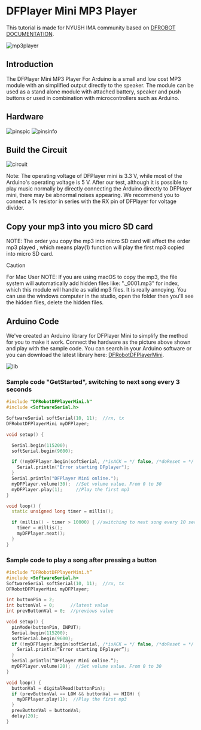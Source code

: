 # DFPlayer Mini MP3 Player
This tutorial is made for NYUSH IMA community based on [DFROBOT DOCUMENTATION](https://wiki.dfrobot.com/DFPlayer_Mini_SKU_DFR0299).

![mp3player](./images/mp3-player.jpg)

## Introduction
The DFPlayer Mini MP3 Player For Arduino is a small and low cost MP3 module with an simplified output directly to the speaker. The module can be used as a stand alone module with attached battery, speaker and push buttons or used in combination with microcontrollers such as Arduino.

## Hardware
![pinspic](./images/pinpic.png)
![pinsinfo](./images/pininfo.png)

## Build the Circuit 
![circuit](./images/speakerpic.png)


Note: The operating voltage of DFPlayer mini is 3.3 V, while most of the Arduino's operating voltage is 5 V. After our test, although it is possible to play music normally by directly connecting the Arduino directly to DFPlayer mini, there may be abnormal noises appearing. We recommend you to connect a 1k resistor in series with the RX pin of DFPlayer for voltage divider.


## Copy your mp3 into you micro SD card

NOTE: The order you copy the mp3 into micro SD card will affect the order mp3 played , which means play(1) function will play the first mp3 copied into micro SD card.

> [!CAUTION]
> For Mac User
> NOTE: If you are using macOS to copy the mp3, the file system will automatically add hidden files like: "._0001.mp3" for index, which this module will handle as valid mp3 files. It is really annoying. You can use the windows computer in the studio, open the folder then you'll see the hidden files, delete the hidden files. 

## Arduino Code
We've created an Arduino library for DFPlayer Mini to simplify the method for you to make it work. Connect the hardware as the picture above shown and play with the sample code. You can search in your Arduino software or you can download the latest library here: [DFRobotDFPlayerMini](https://github.com/DFRobot/DFRobotDFPlayerMini/tree/master).

![lib](./images/mp3lib.png)

### Sample code "GetStarted", switching to next song every 3 seconds
```C++
#include "DFRobotDFPlayerMini.h"
#include <SoftwareSerial.h>

SoftwareSerial softSerial(10, 11);  //rx, tx
DFRobotDFPlayerMini myDFPlayer;

void setup() {

  Serial.begin(115200);
  softSerial.begin(9600);

  if (!myDFPlayer.begin(softSerial, /*isACK = */ false, /*doReset = */ false)) {  //Use serial to communicate with mp3.
    Serial.println("Error starting DFplayer");
  }
  Serial.println("DFPlayer Mini online.");
  myDFPlayer.volume(30);  //Set volume value. From 0 to 30
  myDFPlayer.play(1);     //Play the first mp3
}

void loop() {
  static unsigned long timer = millis();

  if (millis() - timer > 10000) { //switching to next song every 10 seconds
    timer = millis();
    myDFPlayer.next();
  }
}
```

### Sample code to play a song after pressing a button
```C++
#include “DFRobotDFPlayerMini.h”
#include <SoftwareSerial.h>
SoftwareSerial softSerial(10, 11);  //rx, tx
DFRobotDFPlayerMini myDFPlayer;

int buttonPin = 2;
int buttonVal = 0;      //latest value
int prevButtonVal = 0;  //previous value

void setup() {
  pinMode(buttonPin, INPUT);
  Serial.begin(115200);
  softSerial.begin(9600);
  if (!myDFPlayer.begin(softSerial, /*isACK = */ false, /*doReset = */ false)) {  //Use serial to communicate with mp3.
    Serial.println(“Error starting DFplayer”);
  }
  Serial.println(“DFPlayer Mini online.“);
  myDFPlayer.volume(20);  //Set volume value. From 0 to 30
}

void loop() {
  buttonVal = digitalRead(buttonPin);
  if (prevButtonVal == LOW && buttonVal == HIGH) {
    myDFPlayer.play(1);  //Play the first mp3
  }
  prevButtonVal = buttonVal;
  delay(20);
}
```

